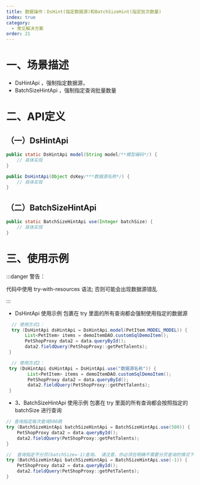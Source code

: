 ```yaml
---
title: 数据操作：DsHint(指定数据源)和BatchSizeHint(指定批次数量)
index: true
category:
  - 常见解决方案
order: 21
---
```


# 一、场景描述
+ DsHintApi ，强制指定数据源，
+ BatchSizeHintApi ，强制指定查询批量数量

# 二、API定义
## （一）DsHintApi
```java
public static DsHintApi model(String model/**模型编码*/) {
    // 具体实现
}

public DsHintApi(Object dsKey/***数据源名称*/) {
    // 具体实现
}
```

## （二）BatchSizeHintApi
```java
public static BatchSizeHintApi use(Integer batchSize) {
    // 具体实现
}
```

# 三、使用示例
:::danger
警告：

代码中使用 try-with-resources 语法; 否则可能会出现数据源错乱

:::

+ DsHintApi 使用示例
包裹在 try 里面的所有查询都会强制使用指定的数据源

```java
  // 使用方式1：
  try (DsHintApi dsHintApi = DsHintApi.model(PetItem.MODEL_MODEL)) {
       List<PetItem> items = demoItemDAO.customSqlDemoItem();
       PetShopProxy data2 = data.queryById();
       data2.fieldQuery(PetShopProxy::getPetTalents);
 }

  // 使用方式2：
 try (DsHintApi dsHintApi = DsHintApi.use("数据源名称")) {
        List<PetItem> items = demoItemDAO.customSqlDemoItem();
        PetShopProxy data2 = data.queryById();
        data2.fieldQuery(PetShopProxy::getPetTalents);
 }
```

+ 3、BatchSizeHintApi 使用示例
包裹在 try 里面的所有查询都会按照指定的 batchSize 进行查询

```java
// 查询指定每次查询500跳
try (BatchSizeHintApi batchSizeHintApi = BatchSizeHintApi.use(500)) {
    PetShopProxy data2 = data.queryById();
    data2.fieldQuery(PetShopProxy::getPetTalents);
}
```

```java
//  查询指定不分页(batchSize=-1)查询。 请注意，你必须在明确不需要分页查询的情况下使用；如果数据量超大不分页可能会卡死。默认不指定分页数的情况下下平台会进行分页查询
try (BatchSizeHintApi batchSizeHintApi = BatchSizeHintApi.use(-1)) {
    PetShopProxy data2 = data.queryById();
    data2.fieldQuery(PetShopProxy::getPetTalents);
}
```

